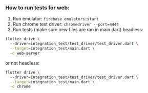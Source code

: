 ### How to run tests for web:
1. Run emulator: `firebase emulators:start`
2. Run chrome test driver: `chromedriver --port=4444`
3. Run tests (make sure new files are ran in main.dart)
headless:
``` zsh
flutter drive \ 
  --driver=integration_test/test_driver/test_driver.dart \
  --target=integration_test/main.dart \
  -d web-server
```
or not headless:
``` zsh
flutter drive \ 
  --driver=integration_test/test_driver/test_driver.dart \
  --target=integration_test/main.dart \
  -d chrome
```

